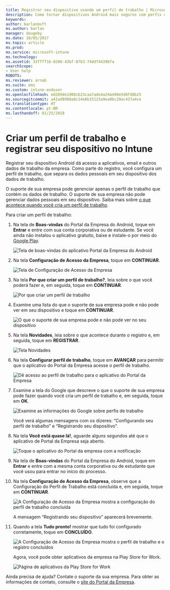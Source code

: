 ```yaml
---
title: Registrar seu dispositivo usando um perfil de trabalho | Microsoft Docs
description: Como tornar dispositivos Android mais seguros com perfis de trabalho.
keywords: 
author: barlanmsft
ms.author: barlan
manager: dougeby
ms.date: 10/05/2017
ms.topic: article
ms.prod: 
ms.service: microsoft-intune
ms.technology: 
ms.assetid: 33ffff16-0280-43bf-87b3-74ddf4439bfa
searchScope:
- User help
ROBOTS: 
ms.reviewer: arnab
ms.suite: ems
ms.custom: intune-enduser
ms.openlocfilehash: ed269de2d08cb23caa7ade4a24ad40e5d0fd8b25
ms.sourcegitcommit: a41ad9988a8c14e6b15123a9ea9bc29ac437a4ce
ms.translationtype: HT
ms.contentlocale: pt-BR
ms.lasthandoff: 01/25/2018
---
```

# <a name="create-a-work-profile-and-enroll-your-device-in-intune"></a>Criar um perfil de trabalho e registrar seu dispositivo no Intune

Registrar seu dispositivo Android dá acesso a aplicativos, email e outros dados de trabalho da empresa. Como parte do registro, você configura um perfil de trabalho, que separa os dados pessoais em seu dispositivo dos dados de trabalho.

O suporte de sua empresa pode gerenciar apenas o perfil de trabalho que contém os dados de trabalho. O suporte de sua empresa não pode gerenciar dados pessoais em seu dispositivo. Saiba mais sobre [o que acontece quando você cria um perfil de trabalho](what-happens-when-you-create-a-work-profile-android.md).

Para criar um perfil de trabalho:

1.  Na tela de **Boas-vindas** do Portal da Empresa do Android, toque em **Entrar** e entre com sua conta corporativa ou de estudante. Se você ainda não instalou o aplicativo gratuito, baixe e instale-o por meio do [Google Play](http://play.google.com/store/apps/details?id=com.microsoft.windowsintune.companyportal).

    ![Tela de boas-vindas do aplicativo Portal da Empresa do Android](./media/and-enroll-0-welcome-screen.png)

2. Na tela **Configuração de Acesso da Empresa**, toque em **CONTINUAR**.

    ![Tela de Configuração de Acesso da Empresa](/intune/media/android_cp_enroll_01_1709_new.png)

3.  Na tela **Por que criar um perfil de trabalho?**, leia sobre o que você poderá fazer e, em seguida, toque em **CONTINUAR**.

    ![Por que criar um perfil de trabalho](./media/andr-afw-why-create-a-work-profile.png)

4.  Examine uma lista do que o suporte de sua empresa pode e não pode ver em seu dispositivo e toque em **CONTINUAR**.

    ![O que o suporte de sua empresa pode e não pode ver no seu dispositivo](/intune/media/android_cp_enroll_02_after_1710.png)

5.  Na tela **Novidades**, leia sobre o que acontece durante o registro e, em seguida, toque em **REGISTRAR**.

    ![Tela Novidades](/intune/media/android_work_cp_enroll_03_after_1710.png)

6. Na tela **Configurar perfil de trabalho**, toque em **AVANÇAR** para permitir que o aplicativo do Portal da Empresa acesse o perfil de trabalho.

    ![Dê acesso ao perfil de trabalho para o aplicativo do Portal da Empresa](./media/andr-afw-tap-next-to-set-up-work-profile.png)

7. Examine a tela do Google que descreve o que o suporte de sua empresa pode fazer quando você cria um perfil de trabalho e, em seguida, toque em **OK**.

    ![Examine as informações do Google sobre perfis de trabalho](./media/andr-afw-google-screen-what-it-can-do.png)

    Você verá algumas mensagens com os dizeres: “Configurando seu perfil de trabalho” e “Registrando seu dispositivo”.

8. Na tela **Você está quase lá!**, aguarde alguns segundos até que o aplicativo de Portal da Empresa seja aberto.

    ![Toque o aplicativo do Portal da empresa com a notificação](./media/andr-afw-tap-work-badged-company-portal-icon2.png)

9. Na tela de **Boas-vindas** do Portal da Empresa do Android, toque em **Entrar** e entre com a mesma conta corporativa ou de estudante que você usou para entrar no início do processo.

10. Na tela **Configuração de Acesso da Empresa**, observe que a Configuração do Perfil de Trabalho está concluída e, em seguida, toque em **CONTINUAR**.

    ![A Configuração de Acesso da Empresa mostra a configuração do perfil de trabalho concluída](./media/andr-afw-work-profile-now-set-up.png)

    A mensagem “Registrando seu dispositivo” aparecerá brevemente.

11. Quando a tela **Tudo pronto!** mostrar que tudo foi configurado corretamente, toque em **CONCLUÍDO**.

    ![A Configuração de Acesso da Empresa mostra o perfil de trabalho e o registro concluídos](/intune/media/android_work_cp_enroll_04_after_1710.png)

    Agora, você pode obter aplicativos da empresa na Play Store for Work.

    ![Página de aplicativos da Play Store for Work](./media/andr-afw-tap-work-play-store-icon.png)

Ainda precisa de ajuda? Contate o suporte da sua empresa. Para obter as informações de contato, consulte o [site do Portal da Empresa](https://portal.manage.microsoft.com#HelpDeskDialog).
